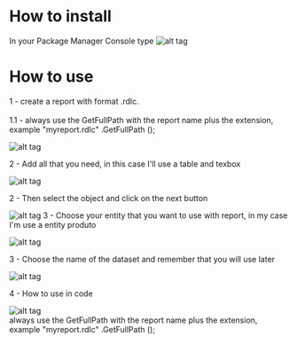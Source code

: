 # How to install

In your Package Manager Console type ![alt tag](http://i68.tinypic.com/amuudj.png)

# How to use 

1 - create a report with format .rdlc. <br>  
1.1 - always use the GetFullPath with the report name plus the extension, example "myreport.rdlc" .GetFullPath ();

![alt tag](http://i68.tinypic.com/swec1e.png)


2 - Add all that you need, in this case I'll use a table and texbox

![alt tag](http://i64.tinypic.com/5ydoo9.png)

2 - Then select the object and click on the next button 

![alt tag](http://i67.tinypic.com/2nhkrrn.png)
3 - Choose your entity that you want to use with report, in my case I'm use a entity produto

![alt tag](http://i68.tinypic.com/20izxqu.jpg)

3 - Choose the name of the dataset and remember that you will use later

![alt tag](http://i68.tinypic.com/2s61r85.png)

4 - How to use in code

![alt tag](http://i63.tinypic.com/xcsxi1.png) <br>
always use the GetFullPath with the report name plus the extension, example "myreport.rdlc" .GetFullPath ();

